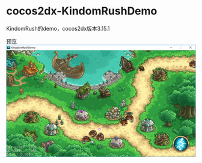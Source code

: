 # cocos2dx-KindomRushDemo
KindomRush的demo，cocos2dx版本3.15.1

预览
![demo.png](https://github.com/sapphireHL/cocos2dx-KindomRushDemo/blob/master/Resources/demo.png)
